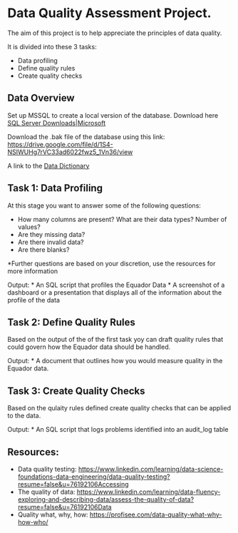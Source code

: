 # Data Quality Assessment Project.

The aim of this project is to help appreciate the principles of data quality.

It is divided into these 3 tasks:
  * Data profiling
  * Define quality rules
  * Create quality checks


## Data Overview

Set up MSSQL to create a local version of the database. Download here [SQL Server Downloads|Microsoft](https://www.microsoft.com/en-us/sql-server/sql-server-downloads)

Download the .bak file of the database using this link: https://drive.google.com/file/d/1S4-NSIWUHg7rVC33ad6022fwz5_1Vn36/view

A link to the [Data Dictionary](https://azubiafrica-my.sharepoint.com/:x:/g/personal/clifford_akai-nettey_azubiafrica_org/EbykO--7BuNOt7cBMH_8tnQBNqhpDiw2SdE7wr5BV3lLGg?e=qFmDNs)


## Task 1: Data Profiling

At this stage you want to answer some of the following questions:
  * How many columns are present? What are their data types? Number of values?
  * Are they missing data?
  * Are there invalid data?
  * Are there blanks?

*Further questions are based on your discretion, use the resources for more information

Output:
    * An SQL script that profiles the Equador Data 
    * A screenshot of a dashboard or a presentation that displays all of the information about the profile of the data


## Task 2: Define Quality Rules

Based on the output of the of the first task yoy can draft quality rules that could govern how the Equador data should be handled.

Output:
    * A document that outlines how you would measure quality in the Equador data.


## Task 3: Create Quality Checks 

Based on the qulaity rules defined create quality checks that can be applied to the data.

Output:
    * An SQL script that logs problems identified into an audit_log table


## Resources:

* Data quality testing: https://www.linkedin.com/learning/data-science-foundations-data-engineering/data-quality-testing?resume=false&u=76192106Accessing 
* The quality of data: https://www.linkedin.com/learning/data-fluency-exploring-and-describing-data/assess-the-quality-of-data?resume=false&u=76192106Data 
* Quality what, why, how: https://profisee.com/data-quality-what-why-how-who/

